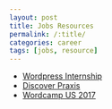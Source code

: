 ```yaml
---
layout: post
title: Jobs Resources
permalink: /:title/
categories: career
tags: [jobs, resource]
---
```


* [Wordpress Internship](https://overcast.fm/+I_Hg1siQ)
* [Discover Praxis](https://discoverpraxis.com)
* [Wordcamp US 2017](https://gist.github.com/kevinwhoffman/58455a1ad27a105297741c757c1b952c)